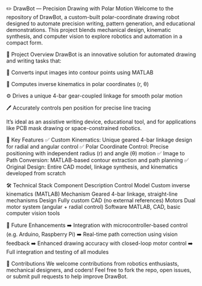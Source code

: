 ✏️ DrawBot — Precision Drawing with Polar Motion
Welcome to the repository of DrawBot, a custom-built polar-coordinate drawing robot designed to automate precision writing, pattern generation, and educational demonstrations.
This project blends mechanical design, kinematic synthesis, and computer vision to explore robotics and automation in a compact form.

🚀 Project Overview
DrawBot is an innovative solution for automated drawing and writing tasks that:

📸 Converts input images into contour points using MATLAB

📐 Computes inverse kinematics in polar coordinates (r, θ)

⚙️ Drives a unique 4-bar gear-coupled linkage for smooth polar motion

🖊️ Accurately controls pen position for precise line tracing

It’s ideal as an assistive writing device, educational tool, and for applications like PCB mask drawing or space-constrained robotics.

🧠 Key Features
✅ Custom Kinematics: Unique geared 4-bar linkage design for radial and angular control
✅ Polar Coordinate Control: Precise positioning with independent radius (r) and angle (θ) motion
✅ Image to Path Conversion: MATLAB-based contour extraction and path planning
✅ Original Design: Entire CAD model, linkage synthesis, and kinematics developed from scratch

🛠️ Technical Stack
Component	Description
Control Model	Custom inverse kinematics (MATLAB)
Mechanism	Geared 4-bar linkage, straight-line mechanisms
Design	Fully custom CAD (no external references)
Motors	Dual motor system (angular + radial control)
Software	MATLAB, CAD, basic computer vision tools

🔮 Future Enhancements
➡️ Integration with microcontroller-based control (e.g. Arduino, Raspberry Pi)
➡️ Real-time path correction using vision feedback
➡️ Enhanced drawing accuracy with closed-loop motor control
➡️ Full integration and testing of all modules

🤝 Contributions
We welcome contributions from robotics enthusiasts, mechanical designers, and coders!
Feel free to fork the repo, open issues, or submit pull requests to help improve DrawBot.
